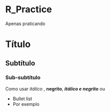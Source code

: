 # R_Practice
Apenas praticando

# Título

## Subtítulo

### Sub-subtítulo

Como usar *itálico* , **negrito**, ***itálico e negrito***
ou
* Bullet list
* Por exemplo


